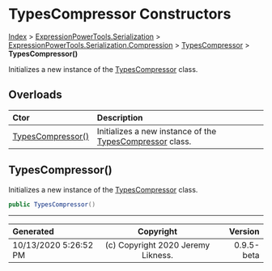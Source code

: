 ﻿# TypesCompressor Constructors

[Index](../index.md) > [ExpressionPowerTools.Serialization](ExpressionPowerTools.Serialization.a.md) > [ExpressionPowerTools.Serialization.Compression](ExpressionPowerTools.Serialization.Compression.n.md) > [TypesCompressor](ExpressionPowerTools.Serialization.Compression.TypesCompressor.cs.md) > **TypesCompressor()**

Initializes a new instance of the [TypesCompressor](ExpressionPowerTools.Serialization.Compression.TypesCompressor.cs.md) class.

## Overloads

| Ctor | Description |
| :-- | :-- |
| [TypesCompressor()](#typescompressor) | Initializes a new instance of the [TypesCompressor](ExpressionPowerTools.Serialization.Compression.TypesCompressor.cs.md) class. |

## TypesCompressor()

Initializes a new instance of the [TypesCompressor](ExpressionPowerTools.Serialization.Compression.TypesCompressor.cs.md) class.

```csharp
public TypesCompressor()
```



---

| Generated | Copyright | Version |
| :-- | :-: | --: |
| 10/13/2020 5:26:52 PM | (c) Copyright 2020 Jeremy Likness. | 0.9.5-beta |

